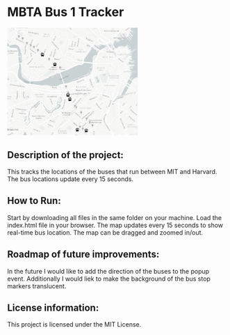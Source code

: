 # MBTA Bus 1 Tracker
<img src= "images/Bus-Tracker.png" width='300'>

## Description of the project: 
This tracks the locations of the buses that run between MIT and Harvard. The bus locations update every 15 seconds.

## How to Run: 
Start by downloading all files in the same folder on your machine. Load the index.html file in your browser. The map updates every 15 seconds to show real-time bus location. The map can be dragged and zoomed in/out.

## Roadmap of future improvements: 
In the future I would like to add the direction of the buses to the popup event. Additionally I would liek to make the background of the bus stop markers translucent.

## License information: 
This project is licensed under the MIT License.
